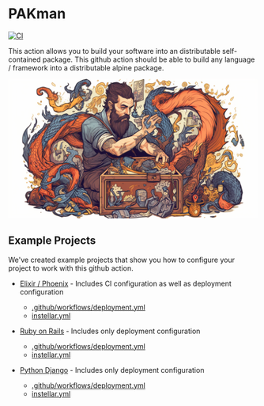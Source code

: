 # PAKman

[![CI](https://github.com/upmaru/pakman/actions/workflows/ci.yml/badge.svg)](https://github.com/upmaru/pakman/actions/workflows/ci.yml)

This action allows you to build your software into an distributable self-contained package. This github action should be able to build any language / framework into a distributable alpine package.

![Packing Man](cover.png)

## Example Projects

We've created example projects that show you how to configure your project to work with this github action.

- [Elixir / Phoenix](https://github.com/upmaru-stage/rdio) - Includes CI configuration as well as deployment configuration
  - [.github/workflows/deployment.yml](https://github.com/upmaru-stage/rdio/blob/main/.github/workflows/deployment.yml)
  - [instellar.yml](https://github.com/upmaru-stage/rdio/blob/main/instellar.yml)

- [Ruby on Rails](https://github.com/upmaru-stage/locomo) - Includes only deployment configuration
  - [.github/workflows/deployment.yml](https://github.com/upmaru-stage/locomo/blob/main/.github/workflows/deployment.yml)
  - [instellar.yml](https://github.com/upmaru-stage/locomo/blob/main/instellar.yml)
  
- [Python Django](https://github.com/upmaru-stage/monty) - Includes only deployment configuration
  - [.github/workflows/deployment.yml](https://github.com/upmaru-stage/monty/blob/main/.github/workflows/deployment.yml)
  - [instellar.yml](https://github.com/upmaru-stage/monty/blob/main/instellar.yml)


